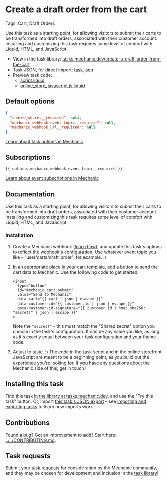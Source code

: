 # Create a draft order from the cart

Tags: Cart, Draft Orders

Use this task as a starting point, for allowing visitors to submit their carts to be transformed into draft orders, associated with their customer account. Installing and customizing this task requires some level of comfort with Liquid, HTML, and JavaScript.

* View in the task library: [tasks.mechanic.dev/create-a-draft-order-from-the-cart](https://tasks.mechanic.dev/create-a-draft-order-from-the-cart)
* Task JSON, for direct import: [task.json](../../tasks/create-a-draft-order-from-the-cart.json)
* Preview task code:
  * [script.liquid](./script.liquid)
  * [online_store_javascript.js.liquid](./online_store_javascript.js.liquid)

## Default options

```json
{
  "shared_secret__required": null,
  "mechanic_webhook_event_topic__required": null,
  "mechanic_webhook_url__required": null
}
```

[Learn about task options in Mechanic](https://learn.mechanic.dev/core/tasks/options)

## Subscriptions

```liquid
{{ options.mechanic_webhook_event_topic__required }}
```

[Learn about event subscriptions in Mechanic](https://learn.mechanic.dev/core/tasks/subscriptions)

## Documentation

Use this task as a starting point, for allowing visitors to submit their carts to be transformed into draft orders, associated with their customer account. Installing and customizing this task requires some level of comfort with Liquid, HTML, and JavaScript.

### Installation

1.  Create a Mechanic webhook ([learn how](https://help.usemechanic.com/en/articles/2637727-getting-started-with-webhooks)), and update this task's options to reflect the webhook's configuration. Use whatever event topic you like - "user/carts/draft_order", for example. :)
2.  In an appropriate place in your cart template, add a button to send the cart data to Mechanic. Use the following code to get started:

    ```
    <input
      type="button"
      id="mechanic_cart_submit"
      value="Send to Mechanic"
      data-cart="{{ cart | json | escape }}"
      data-customer-id="{{ customer.id | json | escape }}"
      data-customer-id-signature="{{ customer.id | hmac_sha256: "secret!" | json | escape }}"
    >
    ```

    Note the `"secret!"` - this must match the "Shared secret" option you choose in the task's configuration. It can be any value you like, as long as it's exactly equal between your task configuration and your theme code.
3.  Adjust to taste. :) The code in the task script and in the online storefront JavaScript are meant to be a beginning point, as you build out the experience you're looking for. If you have any questions about the Mechanic side of this, get in touch!

## Installing this task

Find this task [in the library at tasks.mechanic.dev](https://tasks.mechanic.dev/create-a-draft-order-from-the-cart), and use the "Try this task" button. Or, import [this task's JSON export](../../tasks/create-a-draft-order-from-the-cart.json) – see [Importing and exporting tasks](https://learn.mechanic.dev/core/tasks/import-and-export) to learn how imports work.

## Contributions

Found a bug? Got an improvement to add? Start here: [../../CONTRIBUTING.md](../../CONTRIBUTING.md).

## Task requests

Submit your [task requests](https://mechanic.canny.io/task-requests) for consideration by the Mechanic community, and they may be chosen for development and inclusion in the [task library](https://tasks.mechanic.dev/)!
